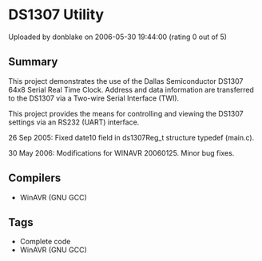# DS1307 Utility

Uploaded by donblake on 2006-05-30 19:44:00 (rating 0 out of 5)

## Summary

This project demonstrates the use of the Dallas Semiconductor DS1307 64x8 Serial Real Time Clock. Address and data information are transferred to the DS1307 via a Two-wire Serial Interface (TWI).


This project provides the means for controlling and viewing the DS1307 settings via an RS232 (UART) interface.


26 Sep 2005: Fixed date10 field in ds1307Reg\_t structure typedef (main.c).


30 May 2006: Modifications for WINAVR 20060125. Minor bug fixes.

## Compilers

- WinAVR (GNU GCC)

## Tags

- Complete code
- WinAVR (GNU GCC)
